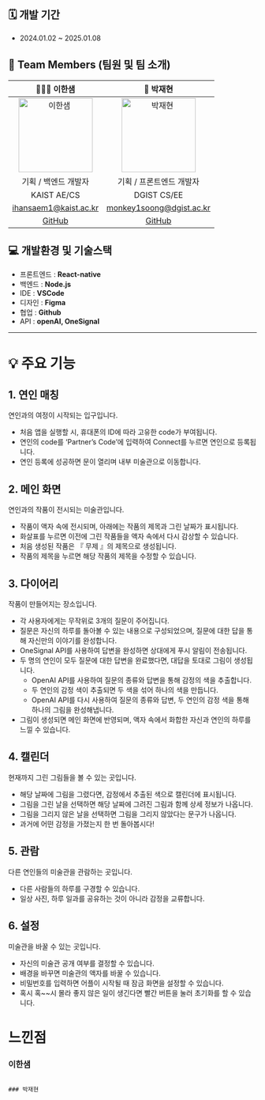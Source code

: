 

## 🗓️ 개발 기간

- 2024.01.02 ~ 2025.01.08


## 👥 Team Members (팀원 및 팀 소개)

|                                                      👩🏻‍💻 이한샘                                                       |                                                      🥔 박재현                                                       |
| :------------------------------------------------------------------------------------------------------------------: | :------------------------------------------------------------------------------------------------------------------: |
| <img src="https://github.com/user-attachments/assets/bb17ef51-ebab-4d13-ad63-1e4bd8fd25ad" alt="이한샘" width="150"> | <img src="https://github.com/user-attachments/assets/28d38bdd-f4a7-4c7c-8e24-e663344f3031" alt="박재현" width="150"> |
|                                                   기획 / 백엔드 개발자                                                   |                                                 기획 / 프론트엔드 개발자                                                 |
|                                                     KAIST AE/CS                                                      |                                                    DGIST CS/EE                                                    |
|                                                ihansaem1@kaist.ac.kr                                                 |                                                 monkey1soong@dgist.ac.kr                                                 |
|                                          [GitHub](https://github.com/damhs)                                          |                                       [GitHub](https://github.com/monkey1soong)                                       |

## 💻 개발환경 및 기술스택

- 프론트엔드 : **React-native**
- 백엔드 : **Node.js**
- IDE : **VSCode**
- 디자인 : **Figma**
- 협업 : **Github**
- API : **openAI, OneSignal**

---

# **💡 주요 기능**

## 1. 연인 매칭

연인과의 여정이 시작되는 입구입니다.

- 처음 앱을 실행할 시, 휴대폰의 ID에 따라 고유한 code가 부여됩니다.
- 연인의 code를 ‘Partner’s Code’에 입력하여 Connect를 누르면 연인으로 등록됩니다.
- 연인 등록에 성공하면 문이 열리며 내부 미술관으로 이동합니다.

## 2. 메인 화면

연인과의 작품이 전시되는 미술관입니다.

- 작품이 액자 속에 전시되며, 아래에는 작품의 제목과 그린 날짜가 표시됩니다.
- 화살표를 누르면 이전에 그린 작품들을 액자 속에서 다시 감상할 수 있습니다.
- 처음 생성된 작품은 『 무제 』의 제목으로 생성됩니다.
- 작품의 제목을 누르면 해당 작품의 제목을 수정할 수 있습니다.

## 3. 다이어리

작품이 만들어지는 장소입니다.

- 각 사용자에게는 무작위로 3개의 질문이 주어집니다.
- 질문은 자신의 하루를 돌아볼 수 있는 내용으로 구성되었으며, 질문에 대한 답을 통해 자신만의 이야기를 완성합니다.
- OneSignal API를 사용하여 답변을 완성하면 상대에게 푸시 알림이 전송됩니다.
- 두 명의 연인이 모두 질문에 대한 답변을 완료했다면, 대답을 토대로 그림이 생성됩니다.
    - OpenAI API를 사용하여 질문의 종류와 답변을 통해 감정의 색을 추출합니다.
    - 두 연인의 감정 색이 추출되면 두 색을 섞어 하나의 색을 만듭니다.
    - OpenAI API를 다시 사용하여 질문의 종류와 답변, 두 연인의 감정 색을 통해 하나의 그림을 완성해냅니다.
- 그림이 생성되면 메인 화면에 반영되며, 액자 속에서 화합한 자신과 연인의 하루를 느낄 수 있습니다.

## 4. 캘린더

현재까지 그린 그림들을 볼 수 있는 곳입니다.

- 해당 날짜에 그림을 그렸다면, 감정에서 추출된 색으로 캘린더에 표시됩니다.
- 그림을 그린 날을 선택하면 해당 날짜에 그려진 그림과 함께 상세 정보가 나옵니다.
- 그림을 그리지 않은 날을 선택하면 그림을 그리지 않았다는 문구가 나옵니다.
- 과거에 어떤 감정을 가졌는지 한 번 돌아봅시다!

## 5. 관람

다른 연인들의 미술관을 관람하는 곳입니다.

- 다른 사람들의 하루를 구경할 수 있습니다.
- 일상 사진, 하루 일과를 공유하는 것이 아니라 감정을 교류합니다.

## 6. 설정

미술관을 바꿀 수 있는 곳입니다.

- 자신의 미술관 공개 여부를 결정할 수 있습니다.
- 배경을 바꾸면 미술관의 액자를 바꿀 수 있습니다.
- 비밀번호를 입력하면 어플이 시작될 때 잠금 화면을 설정할 수 있습니다.
- 혹시 혹~~시 몰라 좋지 않은 일이 생긴다면 빨간 버튼을 눌러 초기화를 할 수 있습니다.

# 느낀점

### 이한샘

~~~

### 박재현

~~~
